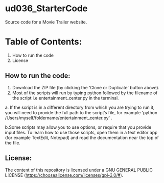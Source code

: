 # ud036_StarterCode
Source code for a Movie Trailer website.

# Table of Contents:
1. How to run the code
2. License


## How to run the code:

1. Download the ZIP file (by clicking the 'Clone or Duplicate' button above).
2. Most of the scripts will run by typing python followed by the filename of the script i.e entertainment_center.py in the terminal.

  a. If the script is in a different directory from which you are trying to run it, you will need to provide the full path to the script’s file, for example 'python /Users/myself/foldername/entertainment_center.py' .

  b.Some scripts may allow you to use options, or require that you provide input files. To learn how to use those scripts, open them in a text editor app (for example TextEdit, Notepad) and read the documentation near the top of the file.


## License:
   The content of this repository is licensed under a GNU GENERAL PUBLIC LICENSE (https://choosealicense.com/licenses/gpl-3.0/#).
